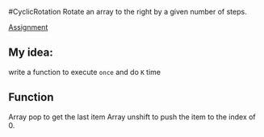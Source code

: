 #CyclicRotation
Rotate an array to the right by a given number of steps.

[Assignment](https://app.codility.com/programmers/lessons/2-arrays/cyclic_rotation/)

## My idea:
write a function to execute `once` and do `K` time

## Function
Array pop to get the last item
Array unshift to push the item to the index of 0.